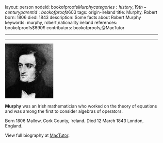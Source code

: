 layout: person
nodeid: bookofproofs$Murphy
categories: history,19th-century
parentid: bookofproofs$603
tags: origin-ireland
title: Murphy, Robert
born: 1806
died: 1843
description: Some facts about Robert Murphy
keywords: murphy, robert,nationality ireland
references: bookofproofs$6909
contributors: bookofproofs,@MacTutor

---


---

![Murphy.jpg](https://github.com/bookofproofs/bookofproofs.github.io/blob/main/_sources/_assets/images/portraits/Murphy.jpg?raw=true)

**Murphy** was an Irish mathematician who worked on the theory of equations and was among the first to consider algebras of operators.

Born 1806 Mallow, Cork County, Ireland. Died 12 March 1843 London, England.


View full biography at [MacTutor](https://mathshistory.st-andrews.ac.uk/Biographies/Murphy/).